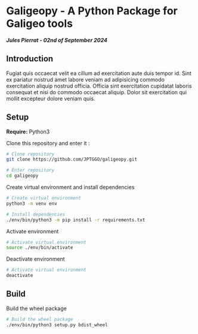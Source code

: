 # Galigeopy - A Python Package for Galigeo tools
***Jules Pierrat - 02nd of September 2024***

## Introduction

Fugiat quis occaecat velit ea cillum ad exercitation aute duis tempor id. Sint ex pariatur nostrud amet labore veniam ad adipisicing commodo exercitation aliquip nostrud officia. Officia sint exercitation cupidatat laboris consequat et nisi do commodo occaecat aliquip. Dolor sit exercitation qui mollit excepteur dolore veniam quis.

## Setup

__Require:__ Python3

Clone this repository and enter it : 

```bash
# Clone repository
git clone https://github.com/JPTGGO/galigeopy.git

# Enter repository
cd galigeopy
```

Create virtual environment and install dependencies

```bash
# Create virtual environment
python3 -m venv env

# Install dependencies
./env/bin/python3 -m pip install -r requirements.txt
```

Activate environment

```bash
# Activate virtual environment
source ./env/bin/activate
```

Deactivate environment

```bash
# Activate virtual environment
deactivate
```

## Build

Build the wheel package

```bash
# Build the wheel package
./env/bin/python3 setup.py bdist_wheel
```
